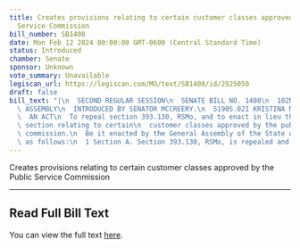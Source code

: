 ```yaml
---
title: Creates provisions relating to certain customer classes approved by the Public
  Service Commission
bill_number: SB1408
date: Mon Feb 12 2024 00:00:00 GMT-0600 (Central Standard Time)
status: Introduced
chamber: Senate
sponsor: Unknown
vote_summary: Unavailable
legiscan_url: https://legiscan.com/MO/text/SB1408/id/2925050
draft: false
bill_text: "|\n  SECOND REGULAR SESSION\n  SENATE BILL NO. 1408\n  102ND GENERA L\
  \ ASSEMBLY\n  INTRODUCED BY SENATOR MCCREERY.\n  5190S.02I KRISTINA MARTIN, Secretary\n\
  \  AN ACT\n  To repeal section 393.130, RSMo, and to enact in lieu thereof one new\
  \ section relating to certain\n  customer classes approved by the public service\
  \ commission.\n  Be it enacted by the General Assembly of the State of Missouri,\
  \ as follows:\n  1 Section A. Section 393.130, RSMo, is repealed and one new"
---
```

Creates provisions relating to certain customer classes approved by the Public Service Commission

---

## Read Full Bill Text

You can view the full text [here](https://legiscan.com/MO/text/SB1408/id/2925050).
